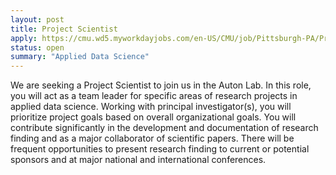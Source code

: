 ```yaml
---
layout: post
title: Project Scientist
apply: https://cmu.wd5.myworkdayjobs.com/en-US/CMU/job/Pittsburgh-PA/Project-Scientist---Auton-Lab--Robotics-Institute_2014978-1
status: open
summary: "Applied Data Science"
---
```


We are seeking a Project Scientist to join us in the Auton Lab. In this role, you will act as a team leader for specific areas of research projects in applied data science. Working with principal investigator(s), you will prioritize project goals based on overall organizational goals. You will contribute significantly in the development and documentation of research finding and as a major collaborator of scientific papers. There will be frequent opportunities to present research finding to current or potential sponsors and at major national and international conferences.